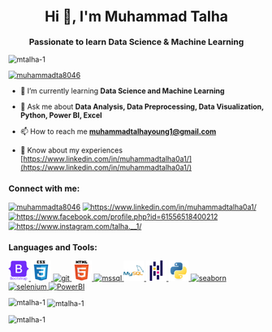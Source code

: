 <h1 align="center">Hi 👋, I'm Muhammad Talha</h1>
<h3 align="center">Passionate to learn Data Science & Machine Learning</h3>

<p align="left"> <img src="https://komarev.com/ghpvc/?username=mtalha-1&label=Profile%20views&color=0e75b6&style=flat" alt="mtalha-1" /> </p>

<p align="left"> <a href="https://twitter.com/muhammadta8046" target="blank"><img src="https://img.shields.io/twitter/follow/muhammadta8046?logo=twitter&style=for-the-badge" alt="muhammadta8046" /></a> </p>

- 🌱 I’m currently learning **Data Science and Machine Learning**

- 💬 Ask me about **Data Analysis, Data Preprocessing, Data Visualization, Python, Power BI, Excel**

- 📫 How to reach me **muhammadtalhayoung1@gmail.com**

- 📄 Know about my experiences [https://www.linkedin.com/in/muhammadtalha0a1/](https://www.linkedin.com/in/muhammadtalha0a1/)

<h3 align="left">Connect with me:</h3>
<p align="left">
<a href="https://twitter.com/muhammadta8046" target="blank"><img align="center" src="https://raw.githubusercontent.com/rahuldkjain/github-profile-readme-generator/master/src/images/icons/Social/twitter.svg" alt="muhammadta8046" height="30" width="40" /></a>
<a href="https://linkedin.com/in/https://www.linkedin.com/in/muhammadtalha0a1/" target="blank"><img align="center" src="https://raw.githubusercontent.com/rahuldkjain/github-profile-readme-generator/master/src/images/icons/Social/linked-in-alt.svg" alt="https://www.linkedin.com/in/muhammadtalha0a1/" height="30" width="40" /></a>
<a href="https://fb.com/https://www.facebook.com/profile.php?id=61556518400212" target="blank"><img align="center" src="https://raw.githubusercontent.com/rahuldkjain/github-profile-readme-generator/master/src/images/icons/Social/facebook.svg" alt="https://www.facebook.com/profile.php?id=61556518400212" height="30" width="40" /></a>
<a href="https://instagram.com/https://www.instagram.com/talha.__1/" target="blank"><img align="center" src="https://raw.githubusercontent.com/rahuldkjain/github-profile-readme-generator/master/src/images/icons/Social/instagram.svg" alt="https://www.instagram.com/talha.__1/" height="30" width="40" /></a>
</p>

<h3 align="left">Languages and Tools:</h3>
<p align="left"> <a href="https://getbootstrap.com" target="_blank" rel="noreferrer"> <img src="https://raw.githubusercontent.com/devicons/devicon/master/icons/bootstrap/bootstrap-plain-wordmark.svg" alt="bootstrap" width="40" height="40"/> </a> <a href="https://www.w3schools.com/css/" target="_blank" rel="noreferrer"> <img src="https://raw.githubusercontent.com/devicons/devicon/master/icons/css3/css3-original-wordmark.svg" alt="css3" width="40" height="40"/> </a> <a href="https://git-scm.com/" target="_blank" rel="noreferrer"> <img src="https://www.vectorlogo.zone/logos/git-scm/git-scm-icon.svg" alt="git" width="40" height="40"/> </a> <a href="https://www.w3.org/html/" target="_blank" rel="noreferrer"> <img src="https://raw.githubusercontent.com/devicons/devicon/master/icons/html5/html5-original-wordmark.svg" alt="html5" width="40" height="40"/> </a> <a href="https://www.microsoft.com/en-us/sql-server" target="_blank" rel="noreferrer"> <img src="https://www.svgrepo.com/show/303229/microsoft-sql-server-logo.svg" alt="mssql" width="40" height="40"/> </a> <a href="https://www.mysql.com/" target="_blank" rel="noreferrer"> <img src="https://raw.githubusercontent.com/devicons/devicon/master/icons/mysql/mysql-original-wordmark.svg" alt="mysql" width="40" height="40"/> </a> <a href="https://pandas.pydata.org/" target="_blank" rel="noreferrer"> <img src="https://raw.githubusercontent.com/devicons/devicon/2ae2a900d2f041da66e950e4d48052658d850630/icons/pandas/pandas-original.svg" alt="pandas" width="40" height="40"/> </a> <a href="https://www.python.org" target="_blank" rel="noreferrer"> <img src="https://raw.githubusercontent.com/devicons/devicon/master/icons/python/python-original.svg" alt="python" width="40" height="40"/> </a> <a href="https://seaborn.pydata.org/" target="_blank" rel="noreferrer"> <img src="https://seaborn.pydata.org/_images/logo-mark-lightbg.svg" alt="seaborn" width="40" height="40"/> </a> <a href="https://www.selenium.dev" target="_blank" rel="noreferrer"> <img src="https://raw.githubusercontent.com/detain/svg-logos/780f25886640cef088af994181646db2f6b1a3f8/svg/selenium-logo.svg" alt="selenium" width="40" height="40"/> </a> <a href="https://www.microsoft.com/en-us/download/details.aspx?id=58494" target="_blank" rel="noreferrer"> <img src="https://github.com/microsoft/PowerBI-Icons/blob/main/PNG/Desktop.png" title="PowerBI" alt="PowerBI" width="40" height="40"/> </a> </p>

<p><img align="left" src="https://github-readme-stats.vercel.app/api/top-langs?username=mtalha-1&show_icons=true&locale=en&layout=compact" alt="mtalha-1" /></p>

<p>&nbsp;<img align="center" src="https://github-readme-stats.vercel.app/api?username=mtalha-1&show_icons=true&locale=en" alt="mtalha-1" /></p>

<p><img align="center" src="https://github-readme-streak-stats.herokuapp.com/?user=mtalha-1&" alt="mtalha-1" /></p>
